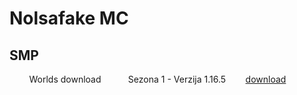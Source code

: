 # Nolsafake MC

## SMP
&nbsp;&nbsp;&nbsp;&nbsp;&nbsp;&nbsp;&nbsp;&nbsp;Worlds download
&nbsp;
&nbsp;&nbsp;&nbsp;&nbsp;&nbsp;&nbsp;&nbsp;&nbsp;Sezona 1 - Verzija 1.16.5&nbsp;&nbsp;&nbsp;&nbsp;&nbsp;&nbsp;&nbsp;&nbsp;<a href="https://cdn-114.anonfiles.com/P4r6m13du7/e4532e3b-1624718188/world-1.16.5.zip">download</a>
